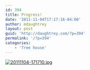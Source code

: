 ```yaml
---
id: 394
title: Progress!
date: '2011-11-04T17:17:16-04:00'
author: mdaughtrey
layout: post
guid: 'http://daughtrey.com/?p=394'
permalink: '/?p=394'
categories:
    - 'Tree house'
---
```


[![20111104-171710.jpg](http://daughtrey.com/wp-content/uploads/2011/11/20111104-171710.jpg)](http://daughtrey.com/wp-content/uploads/2011/11/20111104-171710.jpg)